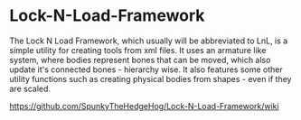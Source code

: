 # Lock-N-Load-Framework

The Lock N Load Framework, which usually will be abbreviated to LnL, is a simple utility for creating tools from xml files. It uses an armature like system, where bodies represent bones that can be moved, which also update it's connected bones - hierarchy wise. It also features some other utility functions such as creating physical bodies from shapes - even if they are scaled.

https://github.com/SpunkyTheHedgeHog/Lock-N-Load-Framework/wiki

